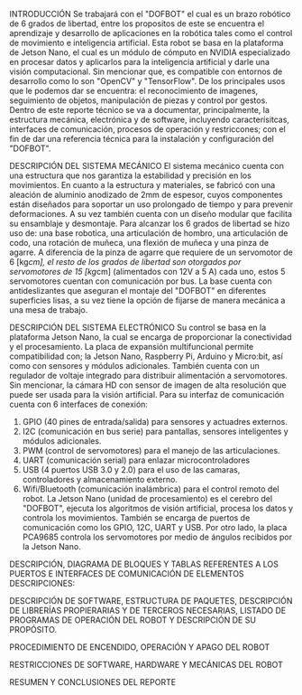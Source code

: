 INTRODUCCIÓN
Se trabajará con el "DOFBOT" el cual es un brazo robótico de 6 grados de libertad, entre los propositos de este se encuentra el aprendizaje y desarrollo de aplicaciones en la robótica tales como el control de movimiento e inteligencia artificial. Esta robot se basa en la plataforma de Jetson Nano, el cual es un módulo de cómputo en NVIDIA especializado en procesar datos y aplicarlos para la inteligencia artificial y darle una visión computacional. Sin mencionar que, es compatible con entornos de desarrollo como lo son "OpenCV" y "TensorFlow". 
De los principales usos que le podemos dar se encuentra: el reconocimiento de imagenes, seguimiento de objetos, manipulación de piezas y control por gestos. 
Dentro de este reporte técnico se va a documentar, principalmente, la estructura mecánica, electrónica y de software, incluyendo caracterísitcas, interfaces de comunicación, procesos de operación y restriccones; con el fin de dar una referencia técnica para la instalación y configuración del "DOFBOT". 

DESCRIPCIÓN DEL SISTEMA MECÁNICO
El sistema mecánico cuenta con una estructura que nos garantiza la estabilidad y precisión en los movimientos.
En cuanto a la estructura y materiales, se fabricó con una aleación de aluminio anodizado de 2mm de espesor, cuyos componentes están diseñados para soportar un uso prolongado de tiempo y para prevenir deformaciones. A su vez también cuenta con un diseño modular que facilita su ensamblaje y desmontaje. 
Para alcanzar los 6 grados de libertad se hizo uso de: una base robotica, una articulación de hombro, una articulación de codo, una rotación de muñeca, una flexión de muñeca y una pinza de agarre. A diferencia de la pinza de agarre que requiere de un servomotor de 6 [kg*cm], el resto de los grados de libertad son otorgados por servomotores de 15 [kg*cm] (alimentados con 12V a 5 A) cada uno, estos 5 servomotores cuentan con comunicación por bus. La base cuenta con antideslizantes que aseguran el montaje del "DOFBOT" en diferentes superficies lisas, a su vez tiene la opción de fijarse de manera mecánica a una mesa de trabajo. 

DESCRIPCIÓN DEL SISTEMA ELECTRÓNICO
Su control se basa en la plataforma Jetson Nano, la cual se encarga de proporcionar la conectividad y el procesamiento. La placa de expansión multifuncional permite compatibilidad con; la Jetson Nano, Raspberry Pi, Arduino y Micro:bit, así como con sensores y módulos adicionales. También cuenta con un regulador de voltaje integrado para distribuir alimentación a servomotores. Sin mencionar, la cámara HD con sensor de imagen de alta resolución que puede ser usada para la visión artificial.
Para su interfaz de comunicación cuenta con 6 interfaces de conexión: 
1. GPIO (40 pines de entrada/salida) para sensores y actuadres externos.
2. I2C (comunicación en bus serie) para pantallas, sensores inteligentes y módulos adicionales.
3. PWM (control de servomotores) para el manejo de las articulaciones.
4. UART (comunicación serial) para enlazar microcontroladores
5. USB  (4 puertos USB 3.0 y 2.0) para el uso de las camaras, controladores y almacenamiento externo.
6. Wifi/Bluetooth (comunicación inalámbrica) para el control remoto del robot.
La Jetson Nano (unidad de procesamiento) es el cerebro del "DOFBOT", ejecuta los algoritmos de visión artificial, procesa los datos y controla los movimientos. También se encarga de puertos de comunicación como los GPIO, 12C, UART y USB.
Por otro lado, la placa PCA9685 controla los servomotores por medio de ángulos recibidos por la Jetson Nano.

DESCRIPCIÓN, DIAGRAMA DE BLOQUES Y TABLAS REFERENTES A LOS PUERTOS E INTERFACES DE COMUNICACIÓN DE ELEMENTOS
  DESCRIPCIONES: 
  


DESCRIPCIÓN DE SOFTWARE, ESTRUCTURA DE PAQUETES, DESCRIPCIÓN DE LIBRERÍAS PROPIERARIAS Y DE TERCEROS NECESARIAS, LISTADO DE PROGRAMAS DE OPERACIÓN DEL ROBOT Y DESCRIPCIÓN DE SU PROPÓSITO. 

PROCEDIMIENTO DE ENCENDIDO, OPERACIÓN Y APAGO DEL ROBOT

RESTRICCIONES DE SOFTWARE, HARDWARE Y MECÁNICAS DEL ROBOT

RESUMEN Y CONCLUSIONES DEL REPORTE
